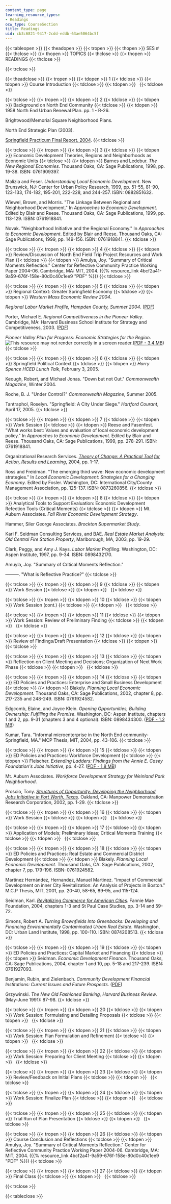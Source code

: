 ```yaml
---
content_type: page
learning_resource_types:
- Readings
ocw_type: CourseSection
title: Readings
uid: cb3c6821-9417-2cdd-eddb-63ae5064bc5f
---
```


{{< tableopen >}}
{{< theadopen >}}
{{< tropen >}}
{{< thopen >}}
SES #
{{< thclose >}}
{{< thopen >}}
TOPICS
{{< thclose >}}
{{< thopen >}}
READINGS
{{< thclose >}}

{{< trclose >}}

{{< theadclose >}}
{{< tropen >}}
{{< tdopen >}}
1
{{< tdclose >}}
{{< tdopen >}}
Course Introduction
{{< tdclose >}}
{{< tdopen >}}
 
{{< tdclose >}}

{{< trclose >}}
{{< tropen >}}
{{< tdopen >}}
2
{{< tdclose >}}
{{< tdopen >}}
Background on North End Community
{{< tdclose >}}
{{< tdopen >}}
1958 North End Urban Renewal Plan. pp. 1 - R-26.  
  
Brightwood/Memorial Square Neighborhood Plans.  
  
North End Strategic Plan (2003).  
  
[Springfield Practicum Final Report, 2004](/courses/11-945-springfield-studio-spring-2004/pages/projects).
{{< tdclose >}}

{{< trclose >}}
{{< tropen >}}
{{< tdopen >}}
3
{{< tdclose >}}
{{< tdopen >}}
Economic Development Theories, Regions and Neighborhoods as Economic Units
{{< tdclose >}}
{{< tdopen >}}
Barnes and Ledebur. _The New Regional Economies_. Thousand Oaks, CA: Sage Publications, 1998, pp. 19-38. ISBN: 0761909397.  
  
Malizia and Feser. _Understanding Local Economic Development_. New Brunswick, NJ: Center for Urban Policy Research, 1999, pp. 51-55, 81-90, 123-133, 174-182, 195-201, 222-228, and 244-257. ISBN: 0882851632.  
  
Wiewel, Brown, and Morris. "The Linkage Between Regional and Neighborhood Development." In _Approaches to Economic Development_. Edited by Blair and Reese. Thousand Oaks, CA: Sage Publications, 1999, pp. 113-129. ISBN: 0761918841.  
  
Novak. "Neighborhood Initiative and the Regional Economy." In _Approaches to Economic Development_. Edited by Blair and Reese. Thousand Oaks, CA: Sage Publications, 1999, pp. 149-156. ISBN: 0761918841.
{{< tdclose >}}

{{< trclose >}}
{{< tropen >}}
{{< tdopen >}}
4
{{< tdclose >}}
{{< tdopen >}}
Review/Discussion of North End Field Trip Project Resources and Work Plan
{{< tdclose >}}
{{< tdopen >}}
Amulya, Joy. "Summary of Critical Moments Reflection." Center for Reflective Community Practice Working Paper 2004-06. Cambridge, MA: MIT, 2004. ({{% resource_link 4bcf2a41-9a59-676f-158e-80d0c40c1ee9 "PDF" %}})
{{< tdclose >}}

{{< trclose >}}
{{< tropen >}}
{{< tdopen >}}
5
{{< tdclose >}}
{{< tdopen >}}
Regional Context: Greater Springfield Economy
{{< tdclose >}}
{{< tdopen >}}
_Western Mass Economic Review 2004_.  
  
_Regional Labor Market Profile, Hampden County, Summer 2004_. ([PDF](http://lmi2.detma.org/lmi/pdf/profiles/Hampden_Regional_Profile.pdf))  
  
Porter, Michael E. _Regional Competitiveness in the Pioneer Valley_. Cambridge, MA: Harvard Business School Institute for Strategy and Competitiveness, 2003. ([PDF](http://www.hbs.edu/faculty/Publication%20Files/MA_RCC_PioneerValley_eed60f82-6b7d-418f-98a1-32a10981cc7b.pdf))  
  
_Pioneer Valley Plan for Progress: Economic Strategies for the Region_. ![This resource may not render correctly in a screen reader.](/images/inacessible.gif)([PDF - 3.4 MB](http://www.pvpc.org/sites/default/files/06_pfp_bk.pdf))
{{< tdclose >}}

{{< trclose >}}
{{< tropen >}}
{{< tdopen >}}
6
{{< tdclose >}}
{{< tdopen >}}
Springfield Political Context
{{< tdclose >}}
{{< tdopen >}}
_Harry Spence HCED Lunch Talk_, February 3, 2005.  
  
Keough, Robert, and Michael Jonas. "Down but not Out." _Commonwealth Magazine_, Winter 2004.  
  
Roche, B. J. "Under Control?" _Commonwealth Magazine_, Summer 2005.  
  
Tantraphol, Roselyn. "Springfield: A City Under Siege." _Hartford Courant_, April 17, 2005.
{{< tdclose >}}

{{< trclose >}}
{{< tropen >}}
{{< tdopen >}}
7
{{< tdclose >}}
{{< tdopen >}}
Work Session
{{< tdclose >}}
{{< tdopen >}}
Reese and Fasenfest. "What works best: Values and evaluation of local economic development policy." In _Approaches to Economic Development_. Edited by Blair and Reese. Thousand Oaks, CA: Sage Publications, 1999, pp. 278-291. ISBN: 0761918841.  
  
Organizational Research Services. _[Theory of Change: A Practical Tool for Action, Results and Learning](http://www.issuelab.org/research/theory_of_change_a_practical_tool_for_action_results_and_learning)_, 2004, pp. 1-17.  
  
Ross and Freidman. "The emerging third wave: New economic development strategies." In _Local Economic Development: Strategies for a Changing Economy_. Edited by Fosler. Washington, DC: International City/County Management Association, pp. 125-137. ISBN: 0873260856.
{{< tdclose >}}

{{< trclose >}}
{{< tropen >}}
{{< tdopen >}}
8
{{< tdclose >}}
{{< tdopen >}}
Analytical Tools to Support Evaluation: Economic Development Refection Tools (Critical Moments)
{{< tdclose >}}
{{< tdopen >}}
Mt. Auburn Associates. _Fall River Economic Development Strategy_.  
  
Hammer, Siler George Associates. _Brockton Supermarket Study_.  
  
Karl F. Seidman Consulting Services, and BAE. _Real Estate Market Analysis: Old Central Fire Station Property_, Marlborough, MA, 2003, pp. 19-29.  
  
Clark, Peggy, and Amy J. Kays. _Labor Market Profiling_. Washington, DC: Aspen Institute, 1997, pp. 9-34. ISBN: 0898432170.  
  
Amuyla, Joy. "Summary of Critical Moments Reflection."  
  
———. "What is Reflective Practice?"
{{< tdclose >}}

{{< trclose >}}
{{< tropen >}}
{{< tdopen >}}
9
{{< tdclose >}}
{{< tdopen >}}
Work Session
{{< tdclose >}}
{{< tdopen >}}
 
{{< tdclose >}}

{{< trclose >}}
{{< tropen >}}
{{< tdopen >}}
10
{{< tdclose >}}
{{< tdopen >}}
Work Session (cont.)
{{< tdclose >}}
{{< tdopen >}}
 
{{< tdclose >}}

{{< trclose >}}
{{< tropen >}}
{{< tdopen >}}
11
{{< tdclose >}}
{{< tdopen >}}
Work Session: Review of Preliminary Finding
{{< tdclose >}}
{{< tdopen >}}
 
{{< tdclose >}}

{{< trclose >}}
{{< tropen >}}
{{< tdopen >}}
12
{{< tdclose >}}
{{< tdopen >}}
Review of Findings/Draft Presentation
{{< tdclose >}}
{{< tdopen >}}
 
{{< tdclose >}}

{{< trclose >}}
{{< tropen >}}
{{< tdopen >}}
13
{{< tdclose >}}
{{< tdopen >}}
Reflection on Client Meeting and Decisions; Organization of Next Work Phase
{{< tdclose >}}
{{< tdopen >}}
 
{{< tdclose >}}

{{< trclose >}}
{{< tropen >}}
{{< tdopen >}}
14
{{< tdclose >}}
{{< tdopen >}}
ED Policies and Practices: Enterprise and Small Business Development
{{< tdclose >}}
{{< tdopen >}}
Blakely. _Planning Local Economic Development_. Thousand Oaks, CA: Sage Publications, 2002, chapter 8, pp. 217-235 and 248-249. ISBN: 0761924582.  
  
Edgcomb, Elaine, and Joyce Klein. _Opening Opportunities, Building Ownership: Fulfilling the Promise_. Washington, DC: Aspen Institute, chapters 1 and 2, pp. 9-31 (chapters 3 and 4 optional). ISBN: 0898434300. ([PDF - 1.2 MB](http://fieldus.org/publications/FulfillingthePromise.pdf))  
  
Kumar, Tara. "Informal microenterprise in the North End community-Springfield, MA." MCP Thesis, MIT, 2004, pp. 43-106.
{{< tdclose >}}

{{< trclose >}}
{{< tropen >}}
{{< tdopen >}}
15
{{< tdclose >}}
{{< tdopen >}}
ED Policies and Practices: Workforce Development
{{< tdclose >}}
{{< tdopen >}}
Fleischer. _Extending Ladders: Findings from the Annie E. Casey Foundation's Jobs Initiative_, pp. 4-27. ([PDF - 1.8 MB](https://files.eric.ed.gov/fulltext/ED465069.pdf))  
  
Mt. Auburn Associates. _Workforce Development Strategy for Weinland Park Neighborhood_.  
  
Proscio, Tony. [_Structures of Opportunity: Developing the Neighborhood Jobs Initiative in Fort Worth, Texas_](http://www.mdrc.org/publications/73/overview.html). Oakland, CA: Manpower Demonstration Research Corporation, 2002, pp. 1-29.
{{< tdclose >}}

{{< trclose >}}
{{< tropen >}}
{{< tdopen >}}
16
{{< tdclose >}}
{{< tdopen >}}
Work Session
{{< tdclose >}}
{{< tdopen >}}
 
{{< tdclose >}}

{{< trclose >}}
{{< tropen >}}
{{< tdopen >}}
17
{{< tdclose >}}
{{< tdopen >}}
Application of Models; Preliminary Ideas; Critical Moments Training
{{< tdclose >}}
{{< tdopen >}}
 
{{< tdclose >}}

{{< trclose >}}
{{< tropen >}}
{{< tdopen >}}
18
{{< tdclose >}}
{{< tdopen >}}
ED Policies and Practices: Real Estate and Commercial District Development
{{< tdclose >}}
{{< tdopen >}}
Blakely. _Planning Local Economic Development_. Thousand Oaks, CA: Sage Publications, 2002, chapter 7, pp. 179-196. ISBN: 0761924582.  
  
Martínez Hernández, Hernandez, Manuel Martinez. "Impact of Commercial Development on inner City Revitalization: An Analysis of Projects in Boston." M.C.P Thesis, MIT, 2001, pp. 20-40, 58-65, 89-95, and 115-124.  
  
Seidman, Karl. [_Revitalizing Commerce for American Cities_](https://www.innovations.harvard.edu/revitalizing-commerce-american-cities-practitioners-guide-urban-main-street-programs). Fannie Mae Foundation, 2004, chapters 1-3 and St Paul Case Studies, pp. 3-14 and 59-72.  
  
Simons, Robert A. _Turning Brownfields Into Greenbacks: Developing and Financing Environmentally Contaminated Urban Real Estate_. Washington, DC: Urban Land Institute, 1998, pp. 100-110. ISBN: 0874208513.
{{< tdclose >}}

{{< trclose >}}
{{< tropen >}}
{{< tdopen >}}
19
{{< tdclose >}}
{{< tdopen >}}
ED Policies and Practices: Capital Market and Financing
{{< tdclose >}}
{{< tdopen >}}
Seidman. _Economic Development Finance_. Thousand Oaks, CA: Sage Publications, 2004, chapter 1 and 10, pp. 5-18 and 217-239. ISBN: 0761927093.  
  
Benjamin, Rubin, and Zielenbach. _Community Development Financial Institutions: Current Issues and Future Prospects_. ([PDF](http://www.federalreserve.gov/communityaffairs/national/CA_Conf_SusCommDev/pdf/zeilenbachsean.pdf))  
  
Grzywinski. _The New Old Fashioned Banking, Harvard Business Review_. (May-June 1991): 87-98.
{{< tdclose >}}

{{< trclose >}}
{{< tropen >}}
{{< tdopen >}}
20
{{< tdclose >}}
{{< tdopen >}}
Work Session: Formulating and Detailing Proposals
{{< tdclose >}}
{{< tdopen >}}
 
{{< tdclose >}}

{{< trclose >}}
{{< tropen >}}
{{< tdopen >}}
21
{{< tdclose >}}
{{< tdopen >}}
Work Session: Plan Formulation and Refinement
{{< tdclose >}}
{{< tdopen >}}
 
{{< tdclose >}}

{{< trclose >}}
{{< tropen >}}
{{< tdopen >}}
22
{{< tdclose >}}
{{< tdopen >}}
Work Session: Preparing for Client Meeting
{{< tdclose >}}
{{< tdopen >}}
 
{{< tdclose >}}

{{< trclose >}}
{{< tropen >}}
{{< tdopen >}}
23
{{< tdclose >}}
{{< tdopen >}}
Review/Feedback on Initial Plans
{{< tdclose >}}
{{< tdopen >}}
 
{{< tdclose >}}

{{< trclose >}}
{{< tropen >}}
{{< tdopen >}}
24
{{< tdclose >}}
{{< tdopen >}}
Work Session: Finalize Plan
{{< tdclose >}}
{{< tdopen >}}
 
{{< tdclose >}}

{{< trclose >}}
{{< tropen >}}
{{< tdopen >}}
25
{{< tdclose >}}
{{< tdopen >}}
Trial Run of Plan Presentation
{{< tdclose >}}
{{< tdopen >}}
 
{{< tdclose >}}

{{< trclose >}}
{{< tropen >}}
{{< tdopen >}}
26
{{< tdclose >}}
{{< tdopen >}}
Course Conclusion and Reflections
{{< tdclose >}}
{{< tdopen >}}
Amulya, Joy. "Summary of Critical Moments Reflection." Center for Reflective Community Practice Working Paper 2004-06. Cambridge, MA: MIT, 2004. ({{% resource_link 4bcf2a41-9a59-676f-158e-80d0c40c1ee9 "PDF" %}})
{{< tdclose >}}

{{< trclose >}}
{{< tropen >}}
{{< tdopen >}}
27
{{< tdclose >}}
{{< tdopen >}}
Final Class
{{< tdclose >}}
{{< tdopen >}}
 
{{< tdclose >}}

{{< trclose >}}

{{< tableclose >}}